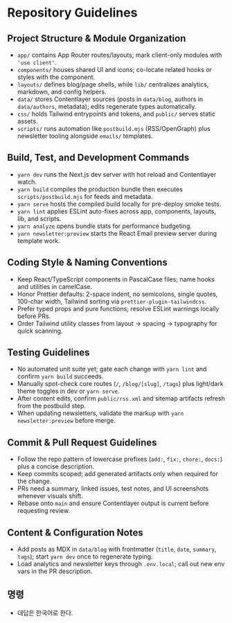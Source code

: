 # Repository Guidelines

## Project Structure & Module Organization

- `app/` contains App Router routes/layouts; mark client-only modules with `'use client'`.
- `components/` houses shared UI and icons; co-locate related hooks or styles with the component.
- `layouts/` defines blog/page shells, while `lib/` centralizes analytics, markdown, and config helpers.
- `data/` stores Contentlayer sources (posts in `data/blog`, authors in `data/authors`, metadata); edits regenerate types automatically.
- `css/` holds Tailwind entrypoints and tokens, and `public/` serves static assets.
- `scripts/` runs automation like `postbuild.mjs` (RSS/OpenGraph) plus newsletter tooling alongside `emails/` templates.

## Build, Test, and Development Commands

- `yarn dev` runs the Next.js dev server with hot reload and Contentlayer watch.
- `yarn build` compiles the production bundle then executes `scripts/postbuild.mjs` for feeds and metadata.
- `yarn serve` hosts the compiled build locally for pre-deploy smoke tests.
- `yarn lint` applies ESLint auto-fixes across app, components, layouts, lib, and scripts.
- `yarn analyze` opens bundle stats for performance budgeting.
- `yarn newsletter:preview` starts the React Email preview server during template work.

## Coding Style & Naming Conventions

- Keep React/TypeScript components in PascalCase files; name hooks and utilities in camelCase.
- Honor Prettier defaults: 2-space indent, no semicolons, single quotes, 100-char width, Tailwind sorting via `prettier-plugin-tailwindcss`.
- Prefer typed props and pure functions; resolve ESLint warnings locally before PRs.
- Order Tailwind utility classes from layout → spacing → typography for quick scanning.

## Testing Guidelines

- No automated unit suite yet; gate each change with `yarn lint` and confirm `yarn build` succeeds.
- Manually spot-check core routes (`/`, `/blog/[slug]`, `/tags`) plus light/dark theme toggles in dev or `yarn serve`.
- After content edits, confirm `public/rss.xml` and sitemap artifacts refresh from the postbuild step.
- When updating newsletters, validate the markup with `yarn newsletter:preview` before merge.

## Commit & Pull Request Guidelines

- Follow the repo pattern of lowercase prefixes (`add:`, `fix:`, `chore:`, `docs:`) plus a concise description.
- Keep commits scoped; add generated artifacts only when required for the change.
- PRs need a summary, linked issues, test notes, and UI screenshots whenever visuals shift.
- Rebase onto `main` and ensure Contentlayer output is current before requesting review.

## Content & Configuration Notes

- Add posts as MDX in `data/blog` with frontmatter (`title`, `date`, `summary`, `tags`); start `yarn dev` once to regenerate typing.
- Load analytics and newsletter keys through `.env.local`; call out new env vars in the PR description.

## 명령

- 대답은 한국어로 한다.

